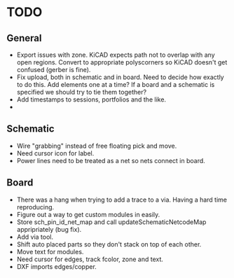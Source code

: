 
# TODO

## General

* Export issues with zone.  KiCAD expects path not to overlap with any open regions.  Convert
  to appropriate polyscorners so KiCAD doesn't get confused (gerber is fine).
* Fix upload, both in schematic and in board.  Need to decide how exactly to do this.  Add elements
  one at a time?  If a board and a schematic is specified we should try to tie them together?
* Add timestamps to sessions, portfolios and the like.
* 


## Schematic

* Wire "grabbing" instead of free floating pick and move.
* Need cursor icon for label.
* Power lines need to be treated as a net so nets connect in board.

## Board

* There was a hang when trying to add a trace to a via.  Having a hard time reproducing.
* Figure out a way to get custom modules in easily.
* Store sch_pin_id_net_map and call updateSchematicNetcodeMap appripriately (bug fix).
* Add via tool.
* Shift auto placed parts so they don't stack on top of each other.
* Move text for modules.
* Need cursor for edges, track fcolor, zone and text.
* DXF imports edges/copper.

